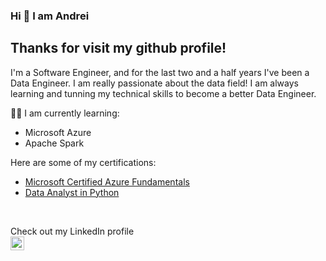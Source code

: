 ### Hi 👋 I am Andrei

## Thanks for visit my github profile!

I'm a Software Engineer, and for the last two and a half years I've been a Data Engineer. I am really passionate about the data field! I am always learning and tunning my technical skills to become a better Data Engineer.



👨‍🎓 I am currently learning:
  - Microsoft Azure
  - Apache Spark

Here are some of my certifications:
<br>
- <a href="https://www.credly.com/badges/c0fd4988-36d1-40dd-a51d-d24921ff36df/linked_in_profile">Microsoft Certified Azure Fundamentals</a>
- <a href="https://app.dataquest.io/verify_cert/TQK5SPXHNFVQ37IF65RQ/">Data Analyst in Python</a>
</br>





Check out my LinkedIn profile
<br/>
<a href="https://www.linkedin.com/in/gzamora17/">
<img align="left" alt="Andrei Zamora" width="22px" src="https://cdn.jsdelivr.net/npm/simple-icons@v3/icons/linkedin.svg" />
<br />

